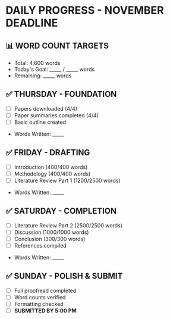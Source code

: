 # DAILY PROGRESS - NOVEMBER DEADLINE

## 📊 WORD COUNT TARGETS
- Total: 4,600 words
- Today's Goal: _____ / _____ words
- Remaining: _____ words

## ✅ THURSDAY - FOUNDATION
- [ ] Papers downloaded (4/4)
- [ ] Paper summaries completed (4/4)
- [ ] Basic outline created
- Words Written: _____

## ✅ FRIDAY - DRAFTING  
- [ ] Introduction (400/400 words)
- [ ] Methodology (400/400 words)
- [ ] Literature Review Part 1 (1200/2500 words)
- Words Written: _____

## ✅ SATURDAY - COMPLETION
- [ ] Literature Review Part 2 (2500/2500 words)
- [ ] Discussion (1000/1000 words)
- [ ] Conclusion (300/300 words)
- [ ] References compiled
- Words Written: _____

## ✅ SUNDAY - POLISH & SUBMIT
- [ ] Full proofread completed
- [ ] Word counts verified
- [ ] Formatting checked
- [ ] **SUBMITTED BY 5:00 PM**
